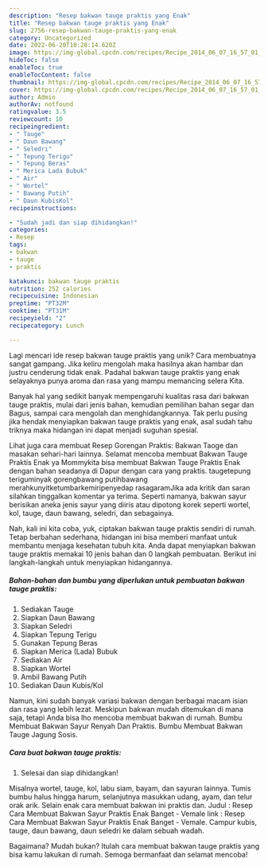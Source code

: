 ```yaml
---
description: "Resep bakwan tauge praktis yang Enak"
title: "Resep bakwan tauge praktis yang Enak"
slug: 2756-resep-bakwan-tauge-praktis-yang-enak
category: Uncategorized
date: 2022-06-20T10:28:14.620Z
image: https://img-global.cpcdn.com/recipes/Recipe_2014_06_07_16_57_01_258_c8b3e3_original_20140421_033011/680x482cq70/bakwan-tauge-praktis-foto-resep-utama.jpg
hideToc: false
enableToc: true
enableTocContent: false
thumbnail: https://img-global.cpcdn.com/recipes/Recipe_2014_06_07_16_57_01_258_c8b3e3_original_20140421_033011/680x482cq70/bakwan-tauge-praktis-foto-resep-utama.jpg
cover: https://img-global.cpcdn.com/recipes/Recipe_2014_06_07_16_57_01_258_c8b3e3_original_20140421_033011/680x482cq70/bakwan-tauge-praktis-foto-resep-utama.jpg
author: Admin
authorAv: notfound
ratingvalue: 3.5
reviewcount: 10
recipeingredient:
- " Tauge"
- " Daun Bawang"
- " Seledri"
- " Tepung Terigu"
- " Tepung Beras"
- " Merica Lada Bubuk"
- " Air"
- " Wortel"
- " Bawang Putih"
- " Daun KubisKol"
recipeinstructions:

- "Sudah jadi dan siap dihidangkan!"
categories:
- Resep
tags:
- bakwan
- tauge
- praktis

katakunci: bakwan tauge praktis 
nutrition: 252 calories
recipecuisine: Indonesian
preptime: "PT32M"
cooktime: "PT31M"
recipeyield: "2"
recipecategory: Lunch

---
```





Lagi mencari ide resep bakwan tauge praktis yang unik? Cara membuatnya sangat gampang. Jika keliru mengolah maka hasilnya akan hambar dan justru cenderung tidak enak. Padahal bakwan tauge praktis yang enak selayaknya punya aroma dan rasa yang mampu memancing selera Kita.





Banyak hal yang sedikit banyak mempengaruhi kualitas rasa dari bakwan tauge praktis, mulai dari jenis bahan, kemudian pemilihan bahan segar dan Bagus, sampai cara mengolah dan menghidangkannya. Tak perlu pusing jika hendak menyiapkan bakwan tauge praktis yang enak,      asal sudah tahu triknya maka hidangan ini dapat menjadi suguhan spesial.














Lihat juga cara membuat Resep Gorengan Praktis: Bakwan Taoge dan masakan sehari-hari lainnya. Selamat mencoba membuat Bakwan Tauge Praktis Enak ya Mommykita bisa membuat Bakwan Tauge Praktis Enak dengan bahan seadanya di Dapur dengan cara yang praktis. taugetepung teriguminyak gorengbawang putihbawang merahkunyitketumbarkemiripenyedap rasagaramJika ada kritik dan saran silahkan tinggalkan komentar ya terima. Seperti namanya, bakwan sayur berisikan aneka jenis sayur yang diiris atau dipotong korek seperti wortel, kol, tauge, daun bawang, seledri, dan sebagainya.






Nah, kali ini kita coba, yuk, ciptakan bakwan tauge praktis sendiri di rumah. Tetap berbahan sederhana, hidangan ini bisa memberi manfaat untuk membantu menjaga kesehatan tubuh kita. Anda dapat menyiapkan bakwan tauge praktis memakai 10 jenis bahan dan 0 langkah pembuatan. Berikut ini langkah-langkah untuk menyiapkan hidangannya.

<!--inarticleads1-->

##### Bahan-bahan dan bumbu yang diperlukan untuk pembuatan bakwan tauge praktis:

1. Sediakan  Tauge
1. Siapkan  Daun Bawang
1. Siapkan  Seledri
1. Siapkan  Tepung Terigu
1. Gunakan  Tepung Beras
1. Siapkan  Merica (Lada) Bubuk
1. Sediakan  Air
1. Siapkan  Wortel
1. Ambil  Bawang Putih
1. Sediakan  Daun Kubis/Kol


Namun, kini sudah banyak variasi bakwan dengan berbagai macam isian dan rasa yang lebih lezat. Meskipun bakwan mudah ditemukan di mana saja, tetapi Anda bisa lho mencoba membuat bakwan di rumah. Bumbu Membuat Bakwan Sayur Renyah Dan Praktis. Bumbu Membuat Bakwan Tauge Jagung Sosis. 

<!--inarticleads2-->

##### Cara buat bakwan tauge praktis:


1. Selesai dan siap dihidangkan!

Misalnya wortel, tauge, kol, labu siam, bayam, dan sayuran lainnya. Tumis bumbu halus hingga harum, selanjutnya masukkan udang, ayam, dan telur orak arik. Selain enak cara membuat bakwan ini praktis dan. Judul : Resep Cara Membuat Bakwan Sayur Praktis Enak Banget - Vemale link : Resep Cara Membuat Bakwan Sayur Praktis Enak Banget - Vemale. Campur kubis, tauge, daun bawang, daun seledri ke dalam sebuah wadah. 

Bagaimana? Mudah bukan? Itulah cara membuat bakwan tauge praktis yang bisa kamu lakukan di rumah. Semoga bermanfaat dan selamat mencoba!
